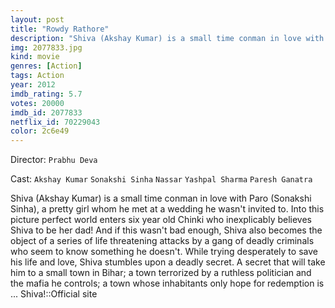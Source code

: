 ```yaml
---
layout: post
title: "Rowdy Rathore"
description: "Shiva (Akshay Kumar) is a small time conman in love with Paro (Sonakshi Sinha), a pretty girl whom he met at a wedding he wasn't invited to. Into this picture perfect world enters six year old Chinki who inexplicably believes Shiva to be her dad! And if this wasn't bad enough, Shiva also becomes the object of a series of life threatening attacks by a gang of deadly criminals who seem to know something he doesn't. While trying desperately to save his life and love, Shiva stumbles upon a deadly secret. A secret that will take him to a small town in Bihar; a town .."
img: 2077833.jpg
kind: movie
genres: [Action]
tags: Action 
year: 2012
imdb_rating: 5.7
votes: 20000
imdb_id: 2077833
netflix_id: 70229043
color: 2c6e49
---
```

Director: `Prabhu Deva`  

Cast: `Akshay Kumar` `Sonakshi Sinha` `Nassar` `Yashpal Sharma` `Paresh Ganatra` 

Shiva (Akshay Kumar) is a small time conman in love with Paro (Sonakshi Sinha), a pretty girl whom he met at a wedding he wasn't invited to. Into this picture perfect world enters six year old Chinki who inexplicably believes Shiva to be her dad! And if this wasn't bad enough, Shiva also becomes the object of a series of life threatening attacks by a gang of deadly criminals who seem to know something he doesn't. While trying desperately to save his life and love, Shiva stumbles upon a deadly secret. A secret that will take him to a small town in Bihar; a town terrorized by a ruthless politician and the mafia he controls; a town whose inhabitants only hope for redemption is ... Shiva!::Official site